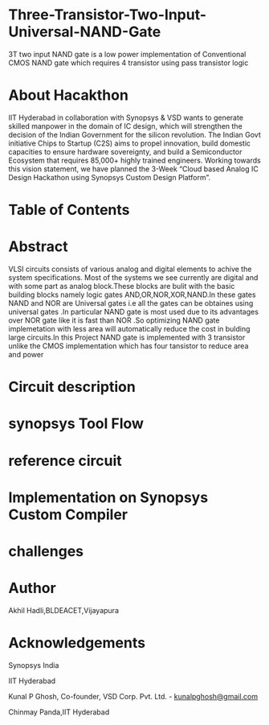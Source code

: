 # Three-Transistor-Two-Input-Universal-NAND-Gate
3T two input NAND gate is a low power implementation of Conventional CMOS NAND gate which requires 4 transistor using pass transistor logic
# About Hacakthon
IIT Hyderabad in collaboration with Synopsys & VSD wants to generate skilled manpower in the domain of IC design, which will strengthen the decision of the Indian Government for the silicon revolution. The Indian Govt initiative Chips to Startup (C2S) aims to propel innovation, build domestic capacities to ensure hardware sovereignty, and build a Semiconductor Ecosystem that requires 85,000+ highly trained engineers. Working towards this vision statement, we have planned the 3-Week “Cloud based Analog IC Design Hackathon using Synopsys Custom Design Platform”.
# Table of Contents
# Abstract
VLSI circuits consists of various analog and digital elements to achive the system specifications. Most of the systems we see currently are digital and  with some part as analog block.These blocks are bulit with the basic building blocks namely logic gates AND,OR,NOR,XOR,NAND.In these gates NAND and NOR are Universal gates i.e all the gates  can be obtaines using universal gates .In particular NAND gate is most used due to its advantages over NOR gate like it is  fast than NOR .So optimizing NAND gate implemetation with less area will automatically reduce the cost in bulding large circuits.In this Project NAND gate is implemented with 3 transistor unlike the CMOS implementation which has four tansistor to reduce area and power
# Circuit description 
# synopsys Tool Flow
# reference circuit
# Implementation on Synopsys Custom Compiler
# challenges 
# Author
Akhil Hadli,BLDEACET,Vijayapura
# Acknowledgements 
Synopsys India

IIT Hyderabad

Kunal P Ghosh, Co-founder, VSD Corp. Pvt. Ltd. - kunalpghosh@gmail.com

Chinmay Panda,IIT Hyderabad

